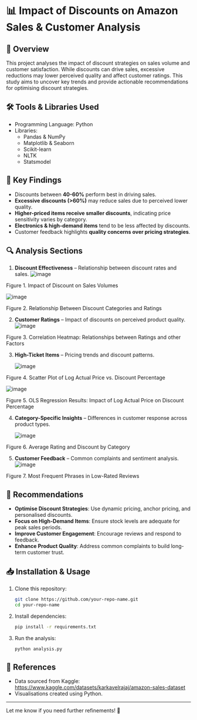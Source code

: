 # 📊 Impact of Discounts on Amazon Sales & Customer Analysis

## 📖 Overview  
This project analyses the impact of discount strategies on sales volume and customer satisfaction. While discounts can drive sales, excessive reductions may lower perceived quality and affect customer ratings. This study aims to uncover key trends and provide actionable recommendations for optimising discount strategies.  

## 🛠 Tools & Libraries Used  
- Programming Language: Python   
- Libraries:
   - Pandas & NumPy  
   - Matplotlib & Seaborn   
   - Scikit-learn    
   - NLTK
   - Statsmodel

## 📌 Key Findings  
- Discounts between **40-60%** perform best in driving sales.  
- **Excessive discounts (>60%)** may reduce sales due to perceived lower quality.  
- **Higher-priced items receive smaller discounts**, indicating price sensitivity varies by category.  
- **Electronics & high-demand items** tend to be less affected by discounts.  
- Customer feedback highlights **quality concerns over pricing strategies**.  

## 🔍 Analysis Sections  
1. **Discount Effectiveness** – Relationship between discount rates and sales.
   ![image](https://github.com/user-attachments/assets/9ee50b72-df02-4eda-8af5-a0f581f37f92)

Figure 1. Impact of Discount on Sales Volumes
   
   ![image](https://github.com/user-attachments/assets/1cafa5c2-41e5-46fe-9dfd-3009d1df3ea2)

Figure 2. Relationship Between Discount Categories and Ratings
   
2. **Customer Ratings** – Impact of discounts on perceived product quality.
   ![image](https://github.com/user-attachments/assets/28bb8f92-4b5f-43f2-a705-68c4f0ce5356)
   
Figure 3. Correlation Heatmap: Relationships between Ratings and other Factors

3. **High-Ticket Items** – Pricing trends and discount patterns.
   
   ![image](https://github.com/user-attachments/assets/5510e324-612d-4cdf-a9a9-230f1d77f374)
   
Figure 4. Scatter Plot of Log Actual Price vs. Discount Percentage

   ![image](https://github.com/user-attachments/assets/b2ecb675-6481-4c60-8f7a-9396c13c4ff6)
   
Figure 5. OLS Regression Results: Impact of Log Actual Price on Discount Percentage


4. **Category-Specific Insights** – Differences in customer response across product types.
   
   ![image](https://github.com/user-attachments/assets/8763e441-22f6-4cf4-891b-ae0cf3f16206)
   
Figure 6. Average Rating and Discount by Category

5. **Customer Feedback** – Common complaints and sentiment analysis.
   ![image](https://github.com/user-attachments/assets/6bfe5317-2e76-4eba-8f5e-fcf11e1d4c83)
   
Figure 7. Most Frequent Phrases in Low-Rated Reviews


## 📢 Recommendations  
- **Optimise Discount Strategies**: Use dynamic pricing, anchor pricing, and personalised discounts.  
- **Focus on High-Demand Items**: Ensure stock levels are adequate for peak sales periods.  
- **Improve Customer Engagement**: Encourage reviews and respond to feedback.  
- **Enhance Product Quality**: Address common complaints to build long-term customer trust.  

## 📥 Installation & Usage  
1. Clone this repository:  
   ```bash
   git clone https://github.com/your-repo-name.git
   cd your-repo-name
   ```
2. Install dependencies:  
   ```bash
   pip install -r requirements.txt
   ```
3. Run the analysis:  
   ```bash
   python analysis.py
   ```  

## 📎 References  
- Data sourced from Kaggle: https://www.kaggle.com/datasets/karkavelrajaj/amazon-sales-dataset
- Visualisations created using Python.  

---  
Let me know if you need further refinements! 🚀
